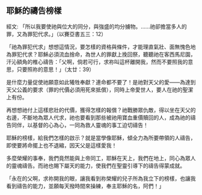 ## 耶穌的禱告榜樣 ##

經文: 「所以我要使祂與位大的同分，與強盛的均分擄物。……祂卻擔當多人的罪，又為罪犯代求。」（以賽亞書五三：12）



「祂為罪犯代求」想想這情況，要怎樣的資格與條件，才能理直氣壯、面無愧色地為罪犯代求？耶穌必須流血捨命，為世人的罪獻上挽回祭，聽聽祂在客西馬尼園，汗沁額角的椎心禱告：「父啊，倘若可行，求祢叫這杯離開我，然而不要照我的意思，只要照祢的意思！」（太廿：39）

是什麼力量促使祂願意如此犧牲奉獻？連命都不要了！是祂對天父的愛——為達到天父公義的要求（罪的代價必須用死來抵償），同時上帝愛世人，要人在祂的聖潔上有份。

再想想祂付上這樣悲壯的代價，獲得怎樣的報償？祂戰勝眾仇敵，得以坐在天父的右邊，不斷地為眾人代求，祂也要看到那些被祂用寶血重價贖回的人，成為祂的禱告同伴，以基督的心為心，一同為救人靈魂的事工迫切禱告！

耶穌的榜樣，給我們怎樣的啟示？就是當學像耶穌，傾全力為所要帶領的人禱告，即使要將命擺上也不退縮，因天父是這樣愛我！

多麼榮耀的事奉，我們竟然能與上帝同工，耶穌在天上，我們在地上，同心為眾人的靈魂禱告。而祂也賜下屬天的能力，使我們在聖靈引導下的禱告得蒙成就。

「永在的父啊，求祢開我的眼，讓我看到祢榮耀的兒子所為我立下的榜樣，也讓我看到禱告的能力，並願每天撥時間來操練，奉主耶穌的名，阿們！」